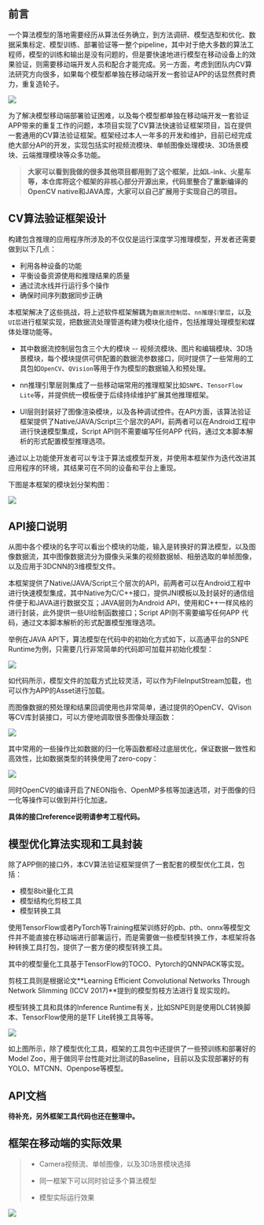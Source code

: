 ## 前言

一个算法模型的落地需要经历从算法任务确立，到方法调研、模型选型和优化、数据采集标定、模型训练、部署验证等一整个pipeline，其中对于绝大多数的算法工程师，模型的训练和输出是没有问题的，但是要快速地进行模型在移动设备上的效果验证，则需要移动端开发人员和配合才能完成。另一方面，考虑到团队内CV算法研究方向很多，如果每个模型都单独在移动端开发一套验证APP的话显然费时费力，重复造轮子。

![](img/1.jpg)

为了解决模型移动端部署验证困难，以及每个模型都单独在移动端开发一套验证APP带来的重复工作的问题，本项目实现了CV算法快速验证框架项目，旨在提供一套通用的CV算法验证框架。框架经过本人一年多的开发和维护，目前已经完成绝大部分API的开发，实现包括实时视频流模块、单帧图像处理模块、3D场景模块、云端推理模块等众多功能。

> **大家可以看到我做的很多其他项目都用到了这个框架，比如L-ink、火星车等，本仓库将这个框架的非核心部分开源出来，代码里整合了重新编译的OpenCV native和JAVA库，大家可以自己扩展用于实现自己的项目。**

## CV算法验证框架设计

构建包含推理的应用程序所涉及的不仅仅是运行深度学习推理模型，开发者还需要做到以下几点：

- 利用各种设备的功能
- 平衡设备资源使用和推理结果的质量
- 通过流水线并行运行多个操作
- 确保时间序列数据同步正确

本框架解决了这些挑战，将上述软件框架解耦为`数据流控制层`、`nn推理引擎层`，以及`UI层`进行框架实现，把数据流处理管道构建为模块化组件，包括推理处理模型和媒体处理功能等。

* 其中数据流控制层包含三个大的模块 -- 视频流模块、图片和编辑模块、3D场景模块，每个模块提供可供配置的数据流参数接口，同时提供了一些常用的工具包如`OpenCV`、`QVision`等用于作为模型的数据输入和预处理。

* nn推理引擎层则集成了一些移动端常用的推理框架比如`SNPE`、`TensorFlow Lite`等，并提供统一模板便于后续持续维护扩展其他推理框架。
* UI层则封装好了图像渲染模块，以及各种调试控件。在API方面，该算法验证框架提供了Native/JAVA/Script三个层次的API，前两者可以在Android工程中进行快速模型集成，Script API则不需要编写任何APP 代码，通过文本脚本解析的形式配置模型推理选项。

通过以上功能使开发者可以专注于算法或模型开发，并使用本框架作为迭代改进其应用程序的环境，其结果可在不同的设备和平台上重现。

下图是本框架的模块划分架构图：

![](img/2.jpg)

## API接口说明

从图中各个模块的名字可以看出个模块的功能，输入是转换好的算法模型，以及图像数据流，其中图像数据流分为摄像头采集的视频数据帧、相册选取的单帧图像，以及应用于3DCNN的3维模型文件。

本框架提供了Native/JAVA/Script三个层次的API，前两者可以在Android工程中进行快速模型集成，其中Native为C/C++接口，提供JNI模板以及封装好的通信组件便于和JAVA进行数据交互；JAVA层则为Android API，使用和C++一样风格的进行封装，此外提供一些UI绘制函数接口；Script API则不需要编写任何APP 代码，通过文本脚本解析的形式配置模型推理选项。

举例在JAVA API下，算法模型在代码中的初始化方式如下，以高通平台的SNPE Runtime为例，只需要几行非常简单的代码即可加载并初始化模型：

![](img/3.jpg)

如代码所示，模型文件的加载方式比较灵活，可以作为FileInputStream加载，也可以作为APP的Asset进行加载。

而图像数据的预处理和结果回调使用也非常简单，通过提供的OpenCV、QVison等CV库封装接口，可以方便地调取很多图像处理函数：

![](img/4.jpg)

其中常用的一些操作比如数据的归一化等函数都经过底层优化，保证数据一致性和高效性，比如数据类型的转换使用了zero-copy：

![](img/5.jpg)

同时OpenCV的编译开启了NEON指令、OpenMP多核等加速选项，对于图像的归一化等操作可以做到并行化加速。

**具体的接口reference说明请参考工程代码。**

## 模型优化算法实现和工具封装

除了APP侧的接口外，本CV算法验证框架提供了一套配套的模型优化工具，包括：

* 模型8bit量化工具
* 模型结构化剪枝工具
* 模型转换工具

使用TensorFlow或者PyTorch等Training框架训练好的pb、pth、onnx等模型文件并不能直接在移动端进行部署运行，而是需要做一些模型转换工作，本框架将各种转换工具打包，提供了一套方便的模型转换工具。

其中的模型量化工具基于TensorFlow的TOCO、Pytorch的QNNPACK等实现。

剪枝工具则是根据论文**Learning Efficient Convolutional Networks Through Network Slimming (ICCV 2017)**提到的模型剪枝方法进行复现实现的。

模型转换工具和具体的Inference Runtime有关，比如SNPE则是使用DLC转换脚本、TensorFlow使用的是TF Lite转换工具等等。

![](img/6.jpg)

如上图所示，除了模型优化工具，框架的工具包中还提供了一些预训练和部署好的Model Zoo，用于做同平台性能对比测试的Baseline，目前以及实现部署好的有YOLO、MTCNN、Openpose等模型。

## API文档

**待补充，另外框架工具代码也还在整理中。**

## 框架在移动端的实际效果

> * Camera视频流、单帧图像，以及3D场景模块选择
>
> * 同一框架下可以同时验证多个算法模型
> * 模型实际运行效果

![](img/7.jpg)



